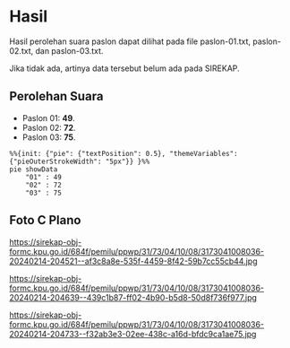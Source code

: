 # Hasil

Hasil perolehan suara paslon dapat dilihat pada file paslon-01.txt, paslon-02.txt, dan paslon-03.txt.

Jika tidak ada, artinya data tersebut belum ada pada SIREKAP.

## Perolehan Suara

 * Paslon 01: **49**.
 * Paslon 02: **72**.
 * Paslon 03: **75**.

```mermaid
%%{init: {"pie": {"textPosition": 0.5}, "themeVariables": {"pieOuterStrokeWidth": "5px"}} }%%
pie showData
    "01" : 49
    "02" : 72
    "03" : 75
```
## Foto C Plano

https://sirekap-obj-formc.kpu.go.id/684f/pemilu/ppwp/31/73/04/10/08/3173041008036-20240214-204521--af3c8a8e-535f-4459-8f42-59b7cc55cb44.jpg

https://sirekap-obj-formc.kpu.go.id/684f/pemilu/ppwp/31/73/04/10/08/3173041008036-20240214-204639--439c1b87-ff02-4b90-b5d8-50d8f736f977.jpg

https://sirekap-obj-formc.kpu.go.id/684f/pemilu/ppwp/31/73/04/10/08/3173041008036-20240214-204733--f32ab3e3-02ee-438c-a16d-bfdc9ca1ae75.jpg
